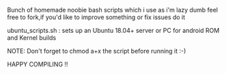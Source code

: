 Bunch of homemade noobie bash scripts which i use as i'm lazy dumb
feel free to fork,if you'd like to improve something or fix issues do it

ubuntu_scripts.sh : sets up an Ubuntu 18.04+ server or PC for android ROM and Kernel builds

NOTE: Don't forget to chmod a+x the script before running it :-) 

HAPPY COMPILING !!
